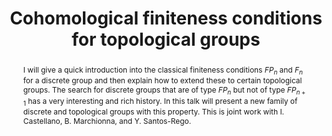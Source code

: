 ---
surname: Nucinkis
speaker: Brita Nucinkis
institution: Royal Holloway, University of London
website: https://www.ma.rhul.ac.uk/~uxah002/
title: "Cohomological finiteness conditions for topological groups"
abstract: "I will give a quick introduction into the classical finiteness conditions $FP_n$ and $F_n$ for a discrete group and then explain how to extend these to certain topological groups. The search for discrete groups that are of type $FP_n$ but not of type $FP_{n+1}$ has a very interesting and rich history. In this talk will present a new family of discrete and topological groups with this property. This is joint work with I. Castellano, B. Marchionna, and Y. Santos-Rego."
---